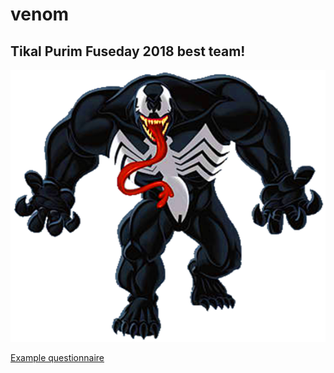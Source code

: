 # venom
## Tikal Purim Fuseday 2018 best team!
![alt text](resources/images/Ultimate_Venom.png)

[Example questionnaire](http://fuze-questionnaire.s3-website.us-east-2.amazonaws.com/)

